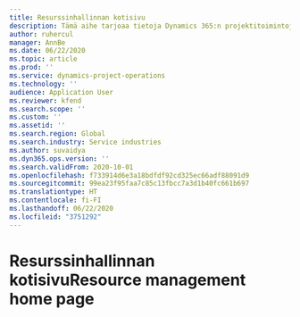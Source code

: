 ```yaml
---
title: Resurssinhallinnan kotisivu
description: Tämä aihe tarjoaa tietoja Dynamics 365:n projektitoimintojen uusista resurssinhallintatoiminnosta.
author: ruhercul
manager: AnnBe
ms.date: 06/22/2020
ms.topic: article
ms.prod: ''
ms.service: dynamics-project-operations
ms.technology: ''
audience: Application User
ms.reviewer: kfend
ms.search.scope: ''
ms.custom: ''
ms.assetid: ''
ms.search.region: Global
ms.search.industry: Service industries
ms.author: suvaidya
ms.dyn365.ops.version: ''
ms.search.validFrom: 2020-10-01
ms.openlocfilehash: f733914d6e3a18bdfdf92cd325ec66adf88091d9
ms.sourcegitcommit: 99ea23f95faa7c85c13fbcc7a3d1b40fc661b697
ms.translationtype: HT
ms.contentlocale: fi-FI
ms.lasthandoff: 06/22/2020
ms.locfileid: "3751292"
---
```

# <a name="resource-management-home-page"></a><span data-ttu-id="37f46-103">Resurssinhallinnan kotisivu</span><span class="sxs-lookup"><span data-stu-id="37f46-103">Resource management home page</span></span>
